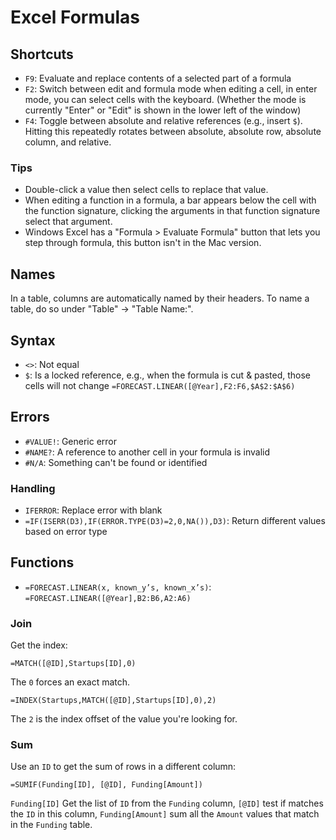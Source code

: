 # Excel Formulas

## Shortcuts

- `F9`: Evaluate and replace contents of a selected part of a formula
- `F2`: Switch between edit and formula mode when editing a cell, in enter mode, you can select cells with the keyboard. (Whether the mode is currently "Enter" or "Edit" is shown in the lower left of the window)
- `F4`: Toggle between absolute and relative references (e.g., insert `$`). Hitting this repeatedly rotates between absolute, absolute row, absolute column, and relative.

### Tips

- Double-click a value then select cells to replace that value.
- When editing a function in a formula, a bar appears below the cell with the function signature, clicking the arguments in that function signature select that argument.
- Windows Excel has a "Formula > Evaluate Formula" button that lets you step through formula, this button isn't in the Mac version.

## Names

In a table, columns are automatically named by their headers. To name a table, do so under "Table" -> "Table Name:".

## Syntax

- `<>`: Not equal
- `$`: Is a locked reference, e.g., when the formula is cut & pasted, those cells will not change `=FORECAST.LINEAR([@Year],F2:F6,$A$2:$A$6)`

## Errors

- `#VALUE!`: Generic error
- `#NAME?`: A reference to another cell in your formula is invalid
- `#N/A`: Something can't be found or identified

### Handling

- `IFERROR`: Replace error with blank
- `=IF(ISERR(D3),IF(ERROR.TYPE(D3)=2,0,NA()),D3)`: Return different values based on error type

## Functions

- `=FORECAST.LINEAR(x, known_y’s, known_x’s)`: `=FORECAST.LINEAR([@Year],B2:B6,A2:A6)`

### Join

Get the index:

	=MATCH([@ID],Startups[ID],0)

The `0` forces an exact match.

	=INDEX(Startups,MATCH([@ID],Startups[ID],0),2)

The `2` is the index offset of the value you're looking for.

### Sum

Use an `ID` to get the sum of rows in a different column:

	=SUMIF(Funding[ID], [@ID], Funding[Amount])

`Funding[ID]` Get the list of `ID` from the `Funding` column, `[@ID]` test if matches the `ID` in this column, `Funding[Amount]` sum all the `Amount` values that match in the `Funding` table.
